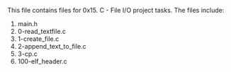 This file contains files for 0x15. C - File I/O project tasks. The files include:
1. main.h
2. 0-read_textfile.c
3. 1-create_file.c
4. 2-append_text_to_file.c
5. 3-cp.c
6. 100-elf_header.c
